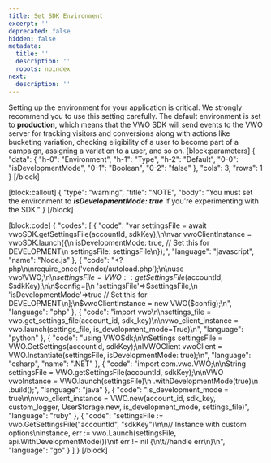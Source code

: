 ```yaml
---
title: Set SDK Environment
excerpt: ''
deprecated: false
hidden: false
metadata:
  title: ''
  description: ''
  robots: noindex
next:
  description: ''
---
```

Setting up the environment for your application is critical. We strongly recommend you to use this setting carefully. The default environment is set to **production**, which means that the VWO SDK will send events to the VWO server for tracking visitors and conversions along with actions like bucketing variation, checking eligibility of a user to become part of a campaign, assigning a variation to a user, and so on.
[block:parameters]
{
  "data": {
    "h-0": "Environment",
    "h-1": "Type",
    "h-2": "Default",
    "0-0": "isDevelopmentMode",
    "0-1": "Boolean",
    "0-2": "false"
  },
  "cols": 3,
  "rows": 1
}
[/block]

[block:callout]
{
  "type": "warning",
  "title": "NOTE",
  "body": "You must set the environment to ***isDevelopmentMode: true*** if you're experimenting with the SDK."
}
[/block]

[block:code]
{
  "codes": [
    {
      "code": "var settingsFile = await vwoSDK.getSettingsFile(accountId, sdkKey);\n\nvar vwoClientInstance = vwoSDK.launch({\n  isDevelopmentMode: true, // Set this for DEVELOPMENT\n  settingsFile: settingsFile\n});",
      "language": "javascript",
      "name": "Node.js"
    },
    {
      "code": "<?php\n\nrequire_once('vendor/autoload.php');\n\nuse vwo\\VWO;\n\n$settingsFile = VWO::getSettingsFile($accountId, $sdkKey);\n\n$config=[\n  'settingsFile'=>$settingsFile,\n  'isDevelopmentMode'=>true // Set this for DEVELOPMENT\n];\n$vwoClientInstance = new VWO($config);\n",
      "language": "php"
    },
    {
      "code": "import vwo\n\nsettings_file = vwo.get_settings_file(account_id, sdk_key)\n\nvwo_client_instance = vwo.launch(settings_file, is_development_mode=True)\n",
      "language": "python"
    },
    {
      "code": "using VWOSdk;\n\nSettings settingsFile = VWO.GetSettings(accountId, sdkKey);\nIVWOClient vwoClient = VWO.Instantiate(settingsFile, isDevelopmentMode: true);\n",
      "language": "csharp",
      "name": ".NET"
    },
    {
      "code": "import com.vwo.VWO;\n\nString settingsFile = VWO.getSettingsFile(accountId, sdkKey);\n\nVWO vwoInstance = VWO.launch(settingsFile)\n                  .withDevelopmentMode(true)\n                  .build();",
      "language": "java"
    },
    {
      "code": "is_development_mode = true\n\nvwo_client_instance = VWO.new(account_id, sdk_key, custom_logger, UserStorage.new, is_development_mode, settings_file)",
      "language": "ruby"
    },
    {
      "code": "settingsFile := vwo.GetSettingsFile(\"accountId\", \"sdkKey\")\n\n// Instance with custom options\ninstance, err := vwo.Launch(settingsFile, api.WithDevelopmentMode())\nif err != nil {\n\t//handle err\n}\n",
      "language": "go"
    }
  ]
}
[/block]